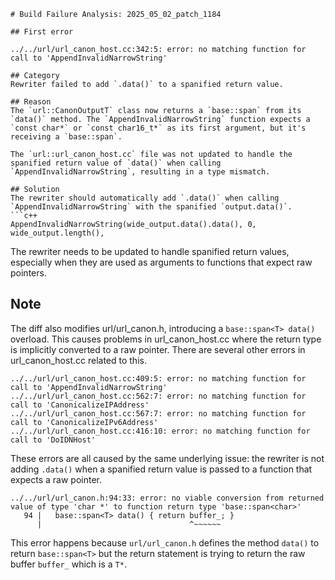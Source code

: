 ```
# Build Failure Analysis: 2025_05_02_patch_1184

## First error

../../url/url_canon_host.cc:342:5: error: no matching function for call to 'AppendInvalidNarrowString'

## Category
Rewriter failed to add `.data()` to a spanified return value.

## Reason
The `url::CanonOutputT` class now returns a `base::span` from its `data()` method. The `AppendInvalidNarrowString` function expects a `const char*` or `const char16_t*` as its first argument, but it's receiving a `base::span`.

The `url::url_canon_host.cc` file was not updated to handle the spanified return value of `data()` when calling `AppendInvalidNarrowString`, resulting in a type mismatch.

## Solution
The rewriter should automatically add `.data()` when calling `AppendInvalidNarrowString` with the spanified `output.data()`.
```c++
AppendInvalidNarrowString(wide_output.data().data(), 0, wide_output.length(),
```

The rewriter needs to be updated to handle spanified return values, especially when they are used as arguments to functions that expect raw pointers.

## Note
The diff also modifies url/url_canon.h, introducing a `base::span<T> data()` overload. This causes problems in url_canon_host.cc where the return type is implicitly converted to a raw pointer. There are several other errors in url_canon_host.cc related to this.
```
../../url/url_canon_host.cc:409:5: error: no matching function for call to 'AppendInvalidNarrowString'
../../url/url_canon_host.cc:562:7: error: no matching function for call to 'CanonicalizeIPAddress'
../../url/url_canon_host.cc:567:7: error: no matching function for call to 'CanonicalizeIPv6Address'
../../url/url_canon_host.cc:416:10: error: no matching function for call to 'DoIDNHost'
```
These errors are all caused by the same underlying issue: the rewriter is not adding `.data()` when a spanified return value is passed to a function that expects a raw pointer.
```
../../url/url_canon.h:94:33: error: no viable conversion from returned value of type 'char *' to function return type 'base::span<char>'
   94 |   base::span<T> data() { return buffer_; }
      |                                 ^~~~~~~
```
This error happens because `url/url_canon.h` defines the method `data()` to return `base::span<T>` but the return statement is trying to return the raw buffer `buffer_` which is a `T*`.